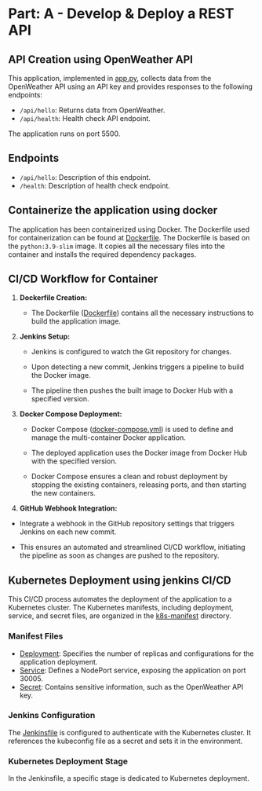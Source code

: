 
# Part: A - Develop & Deploy a REST API

## API Creation using OpenWeather API
This application, implemented in [app.py](./app.py), collects data from the OpenWeather API using an API key and provides responses to the following endpoints:

- `/api/hello`: Returns data from OpenWeather.
- `/api/health`: Health check API endpoint.

The application runs on port 5500.


## Endpoints

- `/api/hello`: Description of this endpoint.
- `/health`: Description of health check endpoint.

## Containerize the application using docker
The application has been containerized using Docker. The Dockerfile used for containerization can be found at [Dockerfile](./Dockerfile). The Dockerfile is based on the `python:3.9-slim` image. It copies all the necessary files into the container and installs the required dependency packages.




## CI/CD Workflow for Container

1. **Dockerfile Creation:**

   - The Dockerfile ([Dockerfile](./Dockerfile)) contains all the necessary instructions to build the application image.

2. **Jenkins Setup:**

   - Jenkins is configured to watch the Git repository for changes.

   - Upon detecting a new commit, Jenkins triggers a pipeline to build the Docker image.

   - The pipeline then pushes the built image to Docker Hub with a specified version.

3. **Docker Compose Deployment:**

   - Docker Compose ([docker-compose.yml](./docker-compose.yml)) is used to define and manage the multi-container Docker application.

   - The deployed application uses the Docker image from Docker Hub with the specified version.

   - Docker Compose ensures a clean and robust deployment by stopping the existing containers, releasing ports, and then starting the new containers.
4. **GitHub Webhook Integration:**

- Integrate a webhook in the GitHub repository settings that triggers Jenkins on each new commit.

- This ensures an automated and streamlined CI/CD workflow, initiating the pipeline as soon as changes are pushed to the repository.

   


## Kubernetes Deployment using jenkins CI/CD

This CI/CD process automates the deployment of the application to a Kubernetes cluster. The Kubernetes manifests, including deployment, service, and secret files, are organized in the [k8s-manifest](./k8s-manifest) directory.
### Manifest Files

- [Deployment](./k8s-manifest/deployment): Specifies the number of replicas and configurations for the application deployment.
- [Service](./k8s-manifest/service): Defines a NodePort service, exposing the application on port 30005.
- [Secret](./k8s-manifest/secret): Contains sensitive information, such as the OpenWeather API key.

### Jenkins Configuration

The [Jenkinsfile](./Jenkinsfile) is configured to authenticate with the Kubernetes cluster. It references the kubeconfig file as a secret and sets it in the environment.

### Kubernetes Deployment Stage

In the Jenkinsfile, a specific stage is dedicated to Kubernetes deployment. 


